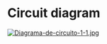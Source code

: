 # Circuit diagram
[![Diagrama-de-circuito-1-1.jpg](https://i.postimg.cc/L5h9Tp5g/Diagrama-de-circuito-1-1.jpg)](https://postimg.cc/Mf2J6gyz)
